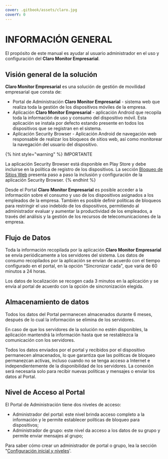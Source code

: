 ```yaml
---
cover: .gitbook/assets/claro.jpg
coverY: 0
---
```


# INFORMACIÓN GENERAL

El propósito de este manual es ayudar al usuario administrador en el uso y configuración del **Claro Monitor Empresarial**.

## **Visión general de la solución**

**Claro Monitor Empresarial** es una solución de gestión de movilidad empresarial que consta de:

* Portal de Administración **Claro Monitor Empresarial** - sistema web que realiza toda la gestión de los dispositivos móviles de la empresa.
* Aplicación **Claro Monitor Empresarial** - aplicación Android que recopila toda la información de uso y consumo del dispositivo móvil. Esta aplicación se instala por defecto estando presente en todos los dispositivos que se registran en el sistema.
* Aplicación Security Browser - Aplicación Android de navegación web responsable de realizar los bloqueos de sitios web, así como monitorear la navegación del usuario del dispositivo.

{% hint style="warning" %}
IMPORTANTE

La aplicación Security Browser está disponible en Play Store y debe incluirse en la política de registro de los dispositivos. La sección [Bloqueo de Sitios Web](bloqueo-de-sitios-web-security-browser.md) presenta paso a paso la inclusión y configuración de la aplicación Security Browser.
{% endhint %}

Desde el Portal **Claro Monitor Empresarial** es posible acceder a la información sobre el consumo y uso de los dispositivos asignados a los empleados de la empresa. También es posible definir políticas de bloqueos para restringir el uso indebido de los dispositivos, permitiendo al administrador evaluar y aumentar la productividad de los empleados, a través del análisis y la gestión de los recursos de telecomunicaciones de la empresa.

## **Flujo de Datos**

Toda la información recopilada por la aplicación **Claro Monitor Empresarial** se envía periódicamente a los servidores del sistema. Los datos de consumo recopilados por la aplicación se envían de acuerdo con el tiempo configurado en el portal, en la opción "Sincronizar cada", que varía de 60 minutos a 24 horas.

Los datos de localización se recogen cada 3 minutos en la aplicación y se envía al portal de acuerdo con la opción de sincronización elegida.

## **Almacenamiento de datos**

Todos los datos del Portal permanecen almacenados durante 6 meses, después de lo cual la información se elimina de los servidores.

En caso de que los servidores de la solución no estén disponibles, la aplicación mantendrá la información hasta que se restablezca la comunicación con los servidores.

Todos los datos enviados por el portal y recibidos por el dispositivo permanecen almacenados, lo que garantiza que las políticas de bloqueo permanezcan activas, incluso cuando no se tenga acceso a Internet e independientemente de la disponibilidad de los servidores. La conexión será necesaria solo para recibir nuevas políticas y mensajes o enviar los datos al Portal.

## **Nivel de Acceso al Portal**

El Portal de Administración tiene dos niveles de acceso:

* Administrador del portal: este nivel brinda acceso completo a la información y le permite establecer políticas de bloqueo para dispositivos;
* Administrador de grupo: este nivel da acceso a los datos de su grupo y permite enviar mensajes al grupo;

Para saber cómo crear un administrador de portal o grupo, lea la sección "[Configuración inicial y niveles](informacion-general/configuracion-inicial-y-niveles.md)'.
